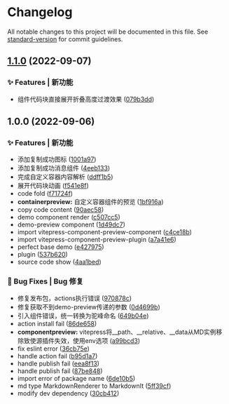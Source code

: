 # Changelog

All notable changes to this project will be documented in this file. See [standard-version](https://github.com/conventional-changelog/standard-version) for commit guidelines.

## [1.1.0](https://github.com/flingyp/vitepress-demo-preview/compare/v1.0.0...v1.1.0) (2022-09-07)


### ✨ Features | 新功能

* 组件代码块直接展开折叠高度过渡效果 ([079b3dd](https://github.com/flingyp/vitepress-demo-preview/commit/079b3dd3e00e4e0c6e6fa42e6dc4bae544b1ac86))

## 1.0.0 (2022-09-06)


### ✨ Features | 新功能

* 添加复制成功图标 ([1001a97](https://github.com/flingyp/vitepress-demo-preview/commit/1001a97b39d6d7fb9c56c8dbca9214226f55db75))
* 添加复制成功消息组件 ([4eeb133](https://github.com/flingyp/vitepress-demo-preview/commit/4eeb133f0a8e96028ad2d75f63f27206a8e78f95))
* 完成自定义容器内容解析 ([ddff1b5](https://github.com/flingyp/vitepress-demo-preview/commit/ddff1b578d3c8017fe2850f98fe27f1a0b529995))
* 展开代码块动画 ([f541e8f](https://github.com/flingyp/vitepress-demo-preview/commit/f541e8fe7dc5671d67e84ec22fe6903c5429614b))
* code fold ([f71724f](https://github.com/flingyp/vitepress-demo-preview/commit/f71724f495c7eda4742a83a443eded6f37a9fe86))
* **containerpreview:** 自定义容器组件的预览 ([1bf916a](https://github.com/flingyp/vitepress-demo-preview/commit/1bf916ace0b4d4f61a3e1a3f52888a084a67f117))
* copy code content ([90aec58](https://github.com/flingyp/vitepress-demo-preview/commit/90aec5894ad51db8002eff8abca1f73f2b44fa23))
* demo component render ([c507cc5](https://github.com/flingyp/vitepress-demo-preview/commit/c507cc5e2dc4dcacb75c822000b0e871ca8512b6))
* demo-preview component ([1d49dc7](https://github.com/flingyp/vitepress-demo-preview/commit/1d49dc7c5f40169d47b37685303a98053f81c414))
* import vitepress-component-preview-component ([c4ce18b](https://github.com/flingyp/vitepress-demo-preview/commit/c4ce18b099e0323919c93d44228cd0df037f3239))
* import vitepress-component-preview-plugin ([a7a41e6](https://github.com/flingyp/vitepress-demo-preview/commit/a7a41e6c3be8d8f0d90323e8c293c08c7f7e03b8))
* perfect base demo ([e427975](https://github.com/flingyp/vitepress-demo-preview/commit/e42797504c9dc038a66f2a1efa894b0c424fbb09))
* plugin ([537b620](https://github.com/flingyp/vitepress-demo-preview/commit/537b6203c7921dd4bb58edca40aa4f210daf84f9))
* source code show ([4aa1bed](https://github.com/flingyp/vitepress-demo-preview/commit/4aa1bed283b7ab4c96f69768c56a118d4f08ef2d))


### 🐛 Bug Fixes | Bug 修复

* 修复发布包，actions执行错误 ([970878c](https://github.com/flingyp/vitepress-demo-preview/commit/970878cf9f2e98bb187e82975b413ebbda21b7c4))
* 修复获取不到demo-preview传递的参数 ([0d4699b](https://github.com/flingyp/vitepress-demo-preview/commit/0d4699bc9d9653242d0bbda0a179bed97087691c))
* 引入组件错误，统一转换为驼峰命名 ([649b04e](https://github.com/flingyp/vitepress-demo-preview/commit/649b04e21c376d0288214cc2841466371e92f4a7))
* action install fail ([86de658](https://github.com/flingyp/vitepress-demo-preview/commit/86de65898bc28c8235e8d97c959985107b8b844d))
* **componentpreview:** vitepress将__path、__relative、__data从MD实例移除致使源插件失效，使用env选项 ([a99bcd3](https://github.com/flingyp/vitepress-demo-preview/commit/a99bcd3eab55eb3b0d1c153d141f821e02dbd2c0))
* fix eslint error ([36cb75e](https://github.com/flingyp/vitepress-demo-preview/commit/36cb75efa1caf5cda35d57055fa96563ae8ae5e2))
* handle action fail ([b95d1a7](https://github.com/flingyp/vitepress-demo-preview/commit/b95d1a7080fa0794c8fff9e2457891693a49037f))
* handle publish fail ([eea8f13](https://github.com/flingyp/vitepress-demo-preview/commit/eea8f13fe030888f6c9a757c84439ef61e6b4fce))
* handle publish fail ([87be848](https://github.com/flingyp/vitepress-demo-preview/commit/87be84818e656afbccab1da5cdae96f352ee1e57))
* import error of package name ([6de10b5](https://github.com/flingyp/vitepress-demo-preview/commit/6de10b506bd52318929b7f79aa8032b233c17526))
* md type MarkdownRenderer to MarkdownIt ([5ff39cf](https://github.com/flingyp/vitepress-demo-preview/commit/5ff39cf6304af821857be7ad475a4d1f7a2b9079))
* modify dev dependency ([30cb412](https://github.com/flingyp/vitepress-demo-preview/commit/30cb41283c276da03902a6afd5cef095932245a1))
